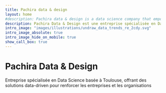 ```yaml
---
title: Pachira data & design
layout: home
#description: Pachira data & design is a data science company that empowers businesses and organizations through data-powered solutions
description: Pachira Data & Design est une entreprise spécialisée en Data Science basée à Toulouse, offrant des solutions data-driven pour renforcer les entreprises et les organisations.
intro_image: "images/illustrations/undraw_data_trends_re_2cdy.svg"
intro_image_absolute: true
intro_image_hide_on_mobile: true
show_call_box: true
---
```


# Pachira Data & Design

Entreprise spécialisée en Data Science basée à Toulouse, offrant des solutions data-driven pour renforcer les entreprises et les organisations
